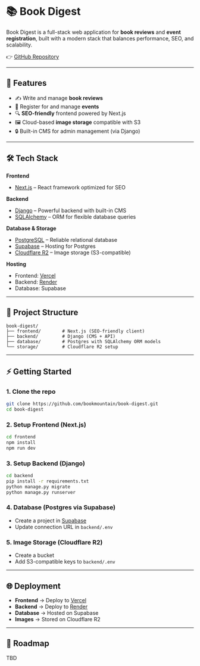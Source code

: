 # 📚 Book Digest

Book Digest is a full-stack web application for **book reviews** and **event registration**, built with a modern stack that balances performance, SEO, and scalability.

👉 [GitHub Repository](https://github.com/bookmountain/book-digest)

---

## 🚀 Features

-   ✍️ Write and manage **book reviews**
-   📅 Register for and manage **events**
-   🔍 **SEO-friendly** frontend powered by Next.js
-   🖼️ Cloud-based **image storage** compatible with S3
-   🔒 Built-in CMS for admin management (via Django)

---

## 🛠️ Tech Stack

**Frontend**

-   [Next.js](https://nextjs.org/) – React framework optimized for SEO

**Backend**

-   [Django](https://www.djangoproject.com/) – Powerful backend with built-in CMS
-   [SQLAlchemy](https://www.sqlalchemy.org/) – ORM for flexible database queries

**Database & Storage**

-   [PostgreSQL](https://www.postgresql.org/) – Reliable relational database
-   [Supabase](https://supabase.com/) – Hosting for Postgres
-   [Cloudflare R2](https://developers.cloudflare.com/r2/) – Image storage (S3-compatible)

**Hosting**

-   Frontend: [Vercel](https://vercel.com/)
-   Backend: [Render](https://render.com/docs/free#free-web-services)
-   Database: Supabase

---

## 📂 Project Structure

```
book-digest/
├── frontend/        # Next.js (SEO-friendly client)
├── backend/         # Django (CMS + API)
├── database/        # Postgres with SQLAlchemy ORM models
└── storage/         # Cloudflare R2 setup
```

---

## ⚡ Getting Started

### 1. Clone the repo

```bash
git clone https://github.com/bookmountain/book-digest.git
cd book-digest
```

### 2. Setup Frontend (Next.js)

```bash
cd frontend
npm install
npm run dev
```

### 3. Setup Backend (Django)

```bash
cd backend
pip install -r requirements.txt
python manage.py migrate
python manage.py runserver
```

### 4. Database (Postgres via Supabase)

-   Create a project in [Supabase](https://supabase.com/)
-   Update connection URL in `backend/.env`

### 5. Image Storage (Cloudflare R2)

-   Create a bucket
-   Add S3-compatible keys to `backend/.env`

---

## 🌐 Deployment

-   **Frontend** → Deploy to [Vercel](https://vercel.com/)
-   **Backend** → Deploy to [Render](https://render.com/)
-   **Database** → Hosted on Supabase
-   **Images** → Stored on Cloudflare R2

---

## 📌 Roadmap

TBD
